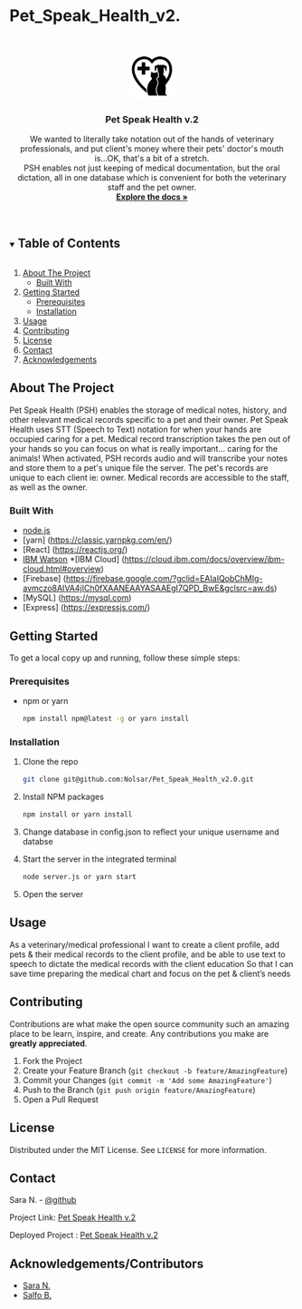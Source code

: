 # Pet_Speak_Health_v2.
<br />
<p align="center">
  <a href="(https://pet-speak-health-v2.herokuapp.com/)">
    <img src="client\public\PSH_Logo.jpg" alt="Logo" width="80" height="80">
  </a>

  <h3 align="center">Pet Speak Health v.2</h3>

  <p align="center">
    We wanted to literally take notation out of the hands of veterinary professionals, and put client's money where their pets' doctor's mouth is...OK, that's a bit of a stretch.
<br />
PSH enables not just keeping of medical documentation, but the oral dictation, all in one database which is convenient for both the veterinary staff and the pet owner.
    <br />
    <a href="https://github.com/Nolsar/Pet_Speak_Health_v2.0"><strong>Explore the docs »</strong></a>
    <br />
    <br />
  </p>
</p>



<!-- TABLE OF CONTENTS -->
<details open="open">
  <summary><h2 style="display: inline-block">Table of Contents</h2></summary>
  <ol>
    <li>
      <a href="#about-the-project">About The Project</a>
      <ul>
        <li><a href="#built-with">Built With</a></li>
      </ul>
    </li>
    <li>
      <a href="#getting-started">Getting Started</a>
      <ul>
        <li><a href="#prerequisites">Prerequisites</a></li>
        <li><a href="#installation">Installation</a></li>
      </ul>
    </li>
    <li><a href="#usage">Usage</a></li>
    <!-- <li><a href="#roadmap">Roadmap</a></li> -->
    <li><a href="#contributing">Contributing</a></li>
    <li><a href="#license">License</a></li>
    <li><a href="#contact">Contact</a></li>
    <li><a href="#acknowledgements">Acknowledgements</a></li>
  </ol>
</details>



<!-- ABOUT THE PROJECT -->
## About The Project

Pet Speak Health (PSH) enables the storage of medical notes, history, and other relevant medical records specific to a pet and their owner. Pet Speak Health uses STT (Speech to Text) notation for when your hands are occupied caring for a pet. Medical record transcription takes the pen out of your hands so you can focus on what is really important... caring for the animals! When activated, PSH records audio and will transcribe
your notes and store them to a pet's unique file the server. The pet's records are unique to each client ie: owner. Medical records are accessible to the staff, as well as the owner.

<!-- ![Screenshot](https://github.com/Nolsar/Pet_Speak_Health/blob/main/Develop/public/img/Screenshot.jpg) -->



### Built With

* [node.js](https://nodejs.org/en/)
* [yarn] (https://classic.yarnpkg.com/en/)
* [React] (https://reactjs.org/)
* [IBM Watson](https://www.ibm.com/cloud/watson-speech-to-text?p1=Search&p4=43700050290118857&p5=e&gclid=EAIaIQobChMI3LmSysro8AIVwt7ICh31eQBuEAAYASAAEgJXIfD_BwE&gclsrc=aw.ds)
*[IBM Cloud] (https://cloud.ibm.com/docs/overview/ibm-cloud.html#overview)
* [Firebase] (https://firebase.google.com/?gclid=EAIaIQobChMIg-avmczo8AIVA4jICh0fXAANEAAYASAAEgI7QPD_BwE&gclsrc=aw.ds)
* [MySQL] (https://mysql.com)
* [Express] (https://expressjs.com/)




<!-- GETTING STARTED -->
## Getting Started

To get a local copy up and running, follow these simple steps:

### Prerequisites

* npm or yarn
  ```sh
  npm install npm@latest -g or yarn install
  ```

### Installation

1. Clone the repo
   ```sh
   git clone git@github.com:Nolsar/Pet_Speak_Health_v2.0.git
   ```
2. Install NPM packages
   ```sh
   npm install or yarn install
   ```
3. Change database in config.json to reflect your unique username and databse
   
4. Start the server in the integrated terminal
   ```sh
   node server.js or yarn start
   ```
4. Open the server
   



<!-- USAGE EXAMPLES -->
## Usage
As a veterinary/medical professional
I want to create a client profile, add pets & their medical records to the client profile, and be able to use text to speech to dictate the medical records with the client education
So that I can save time preparing the medical chart and focus on the pet & client’s needs




<!-- CONTRIBUTING -->
## Contributing

Contributions are what make the open source community such an amazing place to be learn, inspire, and create. Any contributions you make are **greatly appreciated**.

1. Fork the Project
2. Create your Feature Branch (`git checkout -b feature/AmazingFeature`)
3. Commit your Changes (`git commit -m 'Add some AmazingFeature'`)
4. Push to the Branch (`git push origin feature/AmazingFeature`)
5. Open a Pull Request



<!-- LICENSE -->
## License

Distributed under the MIT License. See `LICENSE` for more information.



<!-- CONTACT -->
## Contact

Sara N. - [@github](https://github.com/Nolsar)

Project Link: [Pet Speak Health v.2](https://github.com/Nolsar/Pet_Speak_Health_v2.0)

Deployed Project : [Pet Speak Health v.2](https://pet-speak-health-v2.herokuapp.com/)



<!-- ACKNOWLEDGEMENTS -->
## Acknowledgements/Contributors
* [Sara N.](https://github.com/Nolsar)
* [Salfo B.](https://github.com/Sbande90)



